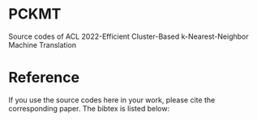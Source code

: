 # PCKMT
Source codes of ACL 2022-Efficient Cluster-Based k-Nearest-Neighbor Machine Translation 

# Reference

If you use the source codes here in your work, please cite the corresponding paper. The bibtex is listed below:

```
```
